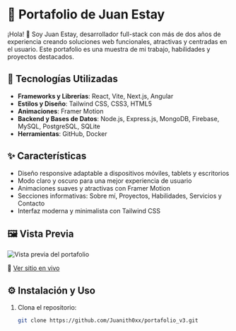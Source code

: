 # 💼 Portafolio de Juan Estay

¡Hola! 👋 Soy Juan Estay, desarrollador full-stack con más de dos años de experiencia creando soluciones web funcionales, atractivas y centradas en el usuario. Este portafolio es una muestra de mi trabajo, habilidades y proyectos destacados.

## 🚀 Tecnologías Utilizadas

- **Frameworks y Librerías**: React, Vite, Next.js, Angular
- **Estilos y Diseño**: Tailwind CSS, CSS3, HTML5
- **Animaciones**: Framer Motion
- **Backend y Bases de Datos**: Node.js, Express.js, MongoDB, Firebase, MySQL, PostgreSQL, SQLite
- **Herramientas**: GitHub, Docker

## ✨ Características

- Diseño responsive adaptable a dispositivos móviles, tablets y escritorios
- Modo claro y oscuro para una mejor experiencia de usuario
- Animaciones suaves y atractivas con Framer Motion
- Secciones informativas: Sobre mí, Proyectos, Habilidades, Servicios y Contacto
- Interfaz moderna y minimalista con Tailwind CSS

## 🖼️ Vista Previa

![Vista previa del portafolio](./public/preview.png)

🔗 [Ver sitio en vivo](https://juanestay.dev)

## ⚙️ Instalación y Uso

1. Clona el repositorio:

   ```bash
   git clone https://github.com/Juanith0xx/portafolio_v3.git